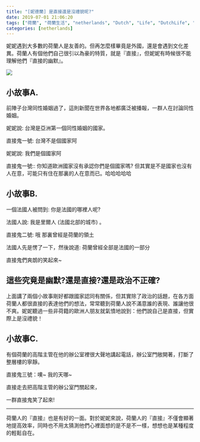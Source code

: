 ```yaml
---
title: "[妮德蘭] 是直接還是沒禮貌呢?"
date: 2019-07-01 21:06:20
tags: ["荷蘭", "荷蘭生活", "netherlands", "Dutch", "Life", "DutchLife", "NL", "workinNetherlands", "lifeinNetherlands"]
categories: [netherlands]
---
```

妮妮遇到大多數的荷蘭人是友善的。但再怎麼樣畢竟是外國，還是會遇到文化差異。荷蘭人有個他們自己很引以為豪的特質，就是『直接』，但妮妮有時候很不能理解他們『直接的幽默』。

![](/images/direct.jpg) 


<!--more-->
## 小故事A.

前陣子台灣同性婚姻過了，這則新聞在世界各地都廣泛被播報，一群人在討論同性婚姻。



妮妮說: 台灣是亞洲第一個同性婚姻的國家。



直接鬼一號: 台灣不是個國家阿



妮妮說: 我們是個國家阿



直接鬼一號:: 你知道歐洲國家沒有承認你們是個國家嗎? 但其實是不是國家也沒有人在意，可能只有住在那裏的人在意而已。哈哈哈哈哈



## 小故事B.

一個法國人被問到: 你是法國的哪裡人呢?



法國人說: 我是里爾人 (法國北部的城市) 。



直接鬼二號: 哦 那裏曾經是荷蘭的領土



法國人先是愣了一下，然後說道: 荷蘭曾經全部是法國的一部分



直接鬼們爽朗的笑起來~ 






## 這些究竟是幽默?還是直接?還是政治不正確?



上面講了兩個小故事剛好都跟國家認同有關係，但其實除了政治的話題，在各方面荷蘭人都很直接的表達他們的想法，常常聽到荷蘭人說不滿意誰的表現、誰讓他很不爽。妮妮聽過一些非荷籍的歐洲人朋友就氣憤地說到：他們說自己是直接，但實際上是沒禮貌！






## 小故事C.
有個荷蘭的高階主管在他的辦公室裡很大聲地講起電話，辦公室門敞開著，打斷了整層樓的寧靜。



直接鬼三號：噢~ 我的天哪~



直接走去把高階主管的辦公室門關起來，



一群直接鬼笑了起來!


----------------------------------------------------------------------------------------

荷蘭人的『直接』也是有好的一面。對於妮妮來說，荷蘭人的『直接』不僅會顯著地提高效率，同時也不用太猜測他們心裡面想的是不是不一樣，想想也是某種程度的輕鬆自在。


